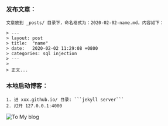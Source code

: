 ### 发布文章：

	文章放到 _posts/ 目录下，命名格式为：2020-02-02-name.md，内容如下：

	> ---
	> layout: post
	> title:  "name"
	> date:   2020-02-02 11:29:08 +0800
	> categories: sql injection
	> ---
	>
	> 正文...
  
### 本地启动博客：
	
	1. 进 xxx.github.io/ 目录: ```jekyll server```
	2. 打开 127.0.0.1:4000

![To My blog]()   
